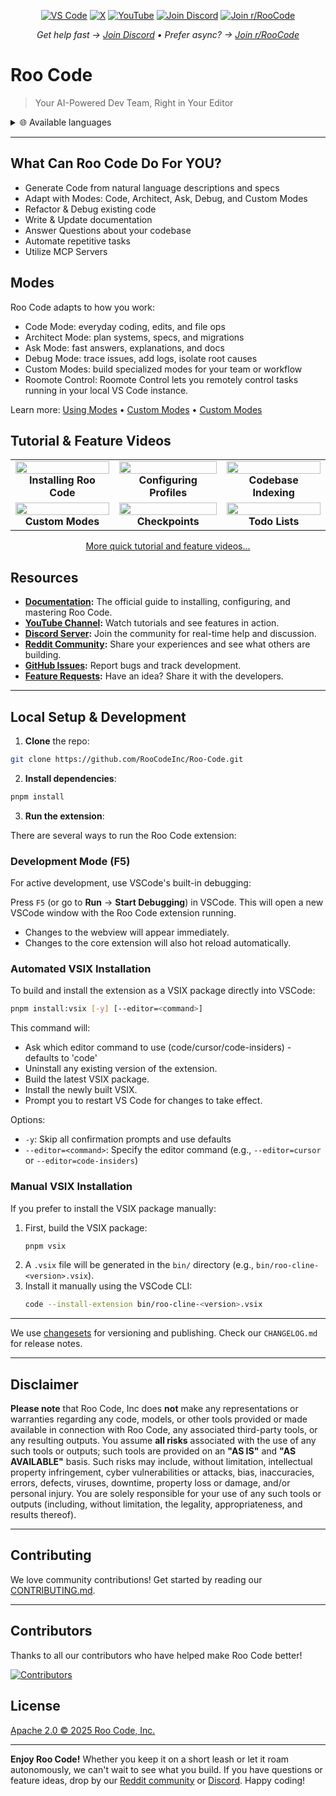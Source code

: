 <p align="center">
  <a href="https://marketplace.visualstudio.com/items?itemName=RooVeterinaryInc.roo-cline"><img src="https://img.shields.io/visual-studio-marketplace/v/RooVeterinaryInc.roo-cline.svg?label=VS%20Code&color=%23007ACC&style=flat&logo=visualstudiocode&logoColor=white" alt="VS Code"></a>
  <a href="https://x.com/roo_code"><img src="https://img.shields.io/badge/roo_code-000000?style=flat&logo=x&logoColor=white" alt="X"></a>
  <a href="https://youtube.com/@roocodeyt?feature=shared"><img src="https://img.shields.io/badge/YouTube-FF0000?style=flat&logo=youtube&logoColor=white" alt="YouTube"></a>
  <a href="https://discord.gg/roocode"><img src="https://img.shields.io/badge/Join%20Discord-5865F2?style=flat&logo=discord&logoColor=white" alt="Join Discord"></a>
  <a href="https://www.reddit.com/r/RooCode/"><img src="https://img.shields.io/badge/Join%20r%2FRooCode-FF4500?style=flat&logo=reddit&logoColor=white" alt="Join r/RooCode"></a>
</p>
<p align="center">
  <em>Get help fast → <a href="https://discord.gg/roocode">Join Discord</a> • Prefer async? → <a href="https://www.reddit.com/r/RooCode/">Join r/RooCode</a></em>
</p>

# Roo Code

> Your AI-Powered Dev Team, Right in Your Editor

<details>
  <summary>🌐 Available languages</summary>

- [English](README.md)
- [Català](locales/ca/README.md)
- [Deutsch](locales/de/README.md)
- [Español](locales/es/README.md)
- [Français](locales/fr/README.md)
- [हिंदी](locales/hi/README.md)
- [Bahasa Indonesia](locales/id/README.md)
- [Italiano](locales/it/README.md)
- [日本語](locales/ja/README.md)
- [한국어](locales/ko/README.md)
- [Nederlands](locales/nl/README.md)
- [Polski](locales/pl/README.md)
- [Português (BR)](locales/pt-BR/README.md)
- [Русский](locales/ru/README.md)
- [Türkçe](locales/tr/README.md)
- [Tiếng Việt](locales/vi/README.md)
- [简体中文](locales/zh-CN/README.md)
- [繁體中文](locales/zh-TW/README.md)
- ...
    </details>

---

## What Can Roo Code Do For YOU?

- Generate Code from natural language descriptions and specs
- Adapt with Modes: Code, Architect, Ask, Debug, and Custom Modes
- Refactor & Debug existing code
- Write & Update documentation
- Answer Questions about your codebase
- Automate repetitive tasks
- Utilize MCP Servers

## Modes

Roo Code adapts to how you work:

- Code Mode: everyday coding, edits, and file ops
- Architect Mode: plan systems, specs, and migrations
- Ask Mode: fast answers, explanations, and docs
- Debug Mode: trace issues, add logs, isolate root causes
- Custom Modes: build specialized modes for your team or workflow
- Roomote Control: Roomote Control lets you remotely control tasks running in your local VS Code instance.

Learn more: [Using Modes](https://docs.roocode.com/basic-usage/using-modes) • [Custom Modes](https://docs.roocode.com/advanced-usage/custom-modes) • [Custom Modes](https://docs.roocode.com/roo-code-cloud/roomote-control)

## Tutorial & Feature Videos

<div align="center">

|                                                                                                                                                                           |                                                                                                                                                                            |                                                                                                                                                                         |
| :-----------------------------------------------------------------------------------------------------------------------------------------------------------------------: | :------------------------------------------------------------------------------------------------------------------------------------------------------------------------: | :---------------------------------------------------------------------------------------------------------------------------------------------------------------------: |
| <a href="https://www.youtube.com/watch?v=Mcq3r1EPZ-4"><img src="https://img.youtube.com/vi/Mcq3r1EPZ-4/maxresdefault.jpg" width="100%"></a><br><b>Installing Roo Code</b> | <a href="https://www.youtube.com/watch?v=eEJErgZBqLE"><img src="https://img.youtube.com/vi/eEJErgZBqLE/maxresdefault.jpg" width="100%"></a><br><b>Configuring Profiles</b> | <a href="https://www.youtube.com/watch?v=r1bpod1VWhg"><img src="https://img.youtube.com/vi/r1bpod1VWhg/maxresdefault.jpg" width="100%"></a><br><b>Codebase Indexing</b> |
|    <a href="https://www.youtube.com/watch?v=qgqceCuhlRA"><img src="https://img.youtube.com/vi/qgqceCuhlRA/maxresdefault.jpg" width="100%"></a><br><b>Custom Modes</b>     |     <a href="https://www.youtube.com/watch?v=Ho30nyY332E"><img src="https://img.youtube.com/vi/Ho30nyY332E/maxresdefault.jpg" width="100%"></a><br><b>Checkpoints</b>      |    <a href="https://www.youtube.com/watch?v=6h5vB9PpoPk"><img src="https://img.youtube.com/vi/6h5vB9PpoPk/maxresdefault.jpg" width="100%"></a><br><b>Todo Lists</b>     |

</div>
<p align="center">
<a href="https://docs.roocode.com/tutorial-videos">More quick tutorial and feature videos...</a>
</p>

## Resources

- **[Documentation](https://docs.roocode.com):** The official guide to installing, configuring, and mastering Roo Code.
- **[YouTube Channel](https://youtube.com/@roocodeyt?feature=shared):** Watch tutorials and see features in action.
- **[Discord Server](https://discord.gg/roocode):** Join the community for real-time help and discussion.
- **[Reddit Community](https://www.reddit.com/r/RooCode):** Share your experiences and see what others are building.
- **[GitHub Issues](https://github.com/RooCodeInc/Roo-Code/issues):** Report bugs and track development.
- **[Feature Requests](https://github.com/RooCodeInc/Roo-Code/discussions/categories/feature-requests?discussions_q=is%3Aopen+category%3A%22Feature+Requests%22+sort%3Atop):** Have an idea? Share it with the developers.

---

## Local Setup & Development

1. **Clone** the repo:

```sh
git clone https://github.com/RooCodeInc/Roo-Code.git
```

2. **Install dependencies**:

```sh
pnpm install
```

3. **Run the extension**:

There are several ways to run the Roo Code extension:

### Development Mode (F5)

For active development, use VSCode's built-in debugging:

Press `F5` (or go to **Run** → **Start Debugging**) in VSCode. This will open a new VSCode window with the Roo Code extension running.

- Changes to the webview will appear immediately.
- Changes to the core extension will also hot reload automatically.

### Automated VSIX Installation

To build and install the extension as a VSIX package directly into VSCode:

```sh
pnpm install:vsix [-y] [--editor=<command>]
```

This command will:

- Ask which editor command to use (code/cursor/code-insiders) - defaults to 'code'
- Uninstall any existing version of the extension.
- Build the latest VSIX package.
- Install the newly built VSIX.
- Prompt you to restart VS Code for changes to take effect.

Options:

- `-y`: Skip all confirmation prompts and use defaults
- `--editor=<command>`: Specify the editor command (e.g., `--editor=cursor` or `--editor=code-insiders`)

### Manual VSIX Installation

If you prefer to install the VSIX package manually:

1.  First, build the VSIX package:
    ```sh
    pnpm vsix
    ```
2.  A `.vsix` file will be generated in the `bin/` directory (e.g., `bin/roo-cline-<version>.vsix`).
3.  Install it manually using the VSCode CLI:
    ```sh
    code --install-extension bin/roo-cline-<version>.vsix
    ```

---

We use [changesets](https://github.com/changesets/changesets) for versioning and publishing. Check our `CHANGELOG.md` for release notes.

---

## Disclaimer

**Please note** that Roo Code, Inc does **not** make any representations or warranties regarding any code, models, or other tools provided or made available in connection with Roo Code, any associated third-party tools, or any resulting outputs. You assume **all risks** associated with the use of any such tools or outputs; such tools are provided on an **"AS IS"** and **"AS AVAILABLE"** basis. Such risks may include, without limitation, intellectual property infringement, cyber vulnerabilities or attacks, bias, inaccuracies, errors, defects, viruses, downtime, property loss or damage, and/or personal injury. You are solely responsible for your use of any such tools or outputs (including, without limitation, the legality, appropriateness, and results thereof).

---

## Contributing

We love community contributions! Get started by reading our [CONTRIBUTING.md](CONTRIBUTING.md).

---

## Contributors

Thanks to all our contributors who have helped make Roo Code better!

<!-- START CONTRIBUTORS SECTION - AUTO-GENERATED, DO NOT EDIT MANUALLY -->

[![Contributors](https://contrib.rocks/image?repo=RooCodeInc/roo-code&max=120&columns=12&cacheBust=0000000000)](https://github.com/RooCodeInc/roo-code/graphs/contributors)

<!-- END CONTRIBUTORS SECTION -->

## License

[Apache 2.0 © 2025 Roo Code, Inc.](./LICENSE)

---

**Enjoy Roo Code!** Whether you keep it on a short leash or let it roam autonomously, we can't wait to see what you build. If you have questions or feature ideas, drop by our [Reddit community](https://www.reddit.com/r/RooCode/) or [Discord](https://discord.gg/roocode). Happy coding!

<!-- Test webhook change -->
